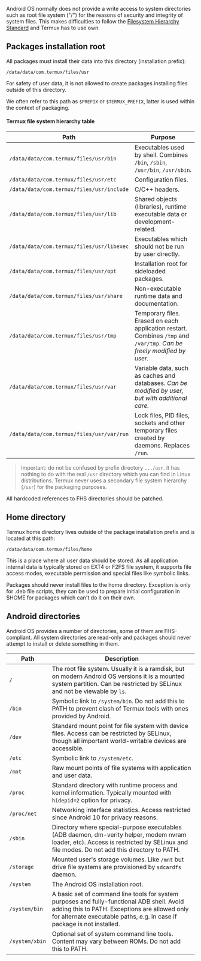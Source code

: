 Android OS normally does not provide a write access to system directories such as root file system ("/")
for the reasons of security and integrity of system files. This makes difficulties to follow the
[Filesystem Hierarchy Standard](https://en.wikipedia.org/wiki/Filesystem_Hierarchy_Standard) and Termux
has to use own.

## Packages installation root

All packages must install their data into this directory (installation prefix):
```
/data/data/com.termux/files/usr
```
For safety of user data, it is not allowed to create packages installing files outside of this directory.

We often refer to this path as `$PREFIX` or `$TERMUX_PREFIX`, latter is used within the context of packaging.

#### Termux file system hierarchy table

| Path                                 | Purpose                           |
|--------------------------------------|-----------------------------------|
|`/data/data/com.termux/files/usr/bin` | Executables used by shell. Combines `/bin`, `/sbin`, `/usr/bin`, `/usr/sbin`.|
|`/data/data/com.termux/files/usr/etc` | Configuration files.              |
|`/data/data/com.termux/files/usr/include`| C/C++ headers.                 |
|`/data/data/com.termux/files/usr/lib` | Shared objects (libraries), runtime executable data or development-related.|
|`/data/data/com.termux/files/usr/libexec`| Executables which should not be run by user directly.|
|`/data/data/com.termux/files/usr/opt` | Installation root for sideloaded packages.|
|`/data/data/com.termux/files/usr/share`| Non-executable runtime data and documentation.|
|`/data/data/com.termux/files/usr/tmp` | Temporary files. Erased on each application restart. Combines `/tmp` and `/var/tmp`. *Can be freely modified by user.*|
|`/data/data/com.termux/files/usr/var` | Variable data, such as caches and databases. *Can be modified by user, but with additional care.*|
|`/data/data/com.termux/files/usr/var/run`| Lock files, PID files, sockets and other temporary files created by daemons. Replaces `/run`.|

> Important: do not be confused by prefix directory `.../usr`. It has nothing to do with the real `/usr`
directory which you can find in Linux distributions. Termux never uses a secondary file system hierarchy
(`/usr`) for the packaging purposes.

All hardcoded references to FHS directories should be patched.

## Home directory

Termux home directory lives outside of the package installation prefix and is located at this path:
```
/data/data/com.termux/files/home
```

This is a place where all user data should be stored. As all application internal data is typically stored
on EXT4 or F2FS file system, it supports file access modes, executable permission and special files like
symbolic links.

Packages should never install files to the home directory. Exception is only for .deb file scripts, they
can be used to prepare initial configuration in $HOME for packages which can't do it on their own.

## Android directories

Android OS provides a number of directories, some of them are FHS-compliant. All system directories are
read-only and packages should never attempt to install or delete something in them.

| Path | Description                                       |
|------|---------------------------------------------------|
|`/`   | The root file system. Usually it is a ramdisk, but on modern Android OS versions it is a mounted system partition. Can be restricted by SELinux and not be viewable by `ls`.|
|`/bin`| Symbolic link to `/system/bin`. Do not add this to PATH to prevent clash of Termux tools with ones provided by Android.|
|`/dev`| Standard mount point for file system with device files. Access can be restricted by SELinux, though all important world-writable devices are accessible.|
|`/etc`| Symbolic link to `/system/etc`.|
|`/mnt`| Raw mount points of file systems with application and user data.|
|`/proc`| Standard directory with runtime process and kernel information. Typically mounted with `hidepid=2` option for privacy.|
|`/proc/net`| Networking interface statistics. Access restricted since Android 10 for privacy reasons.|
|`/sbin`| Directory where special-purpose executables (ADB daemon, dm-verity helper, modem nvram loader, etc). Access is restricted by SELinux and file modes. Do not add this directory to PATH.|
|`/storage`| Mounted user's storage volumes. Like `/mnt` but drive file systems are provisioned by `sdcardfs` daemon.|
|`/system`| The Android OS installation root.|
|`/system/bin`| A basic set of command line tools for system purposes and fully-functional ADB shell. Avoid adding this to PATH. Exceptions are allowed only for alternate executable paths, e.g. in case if package is not installed.|
|`/system/xbin`| Optional set of system command line tools. Content may vary between ROMs. Do not add this to PATH.|
